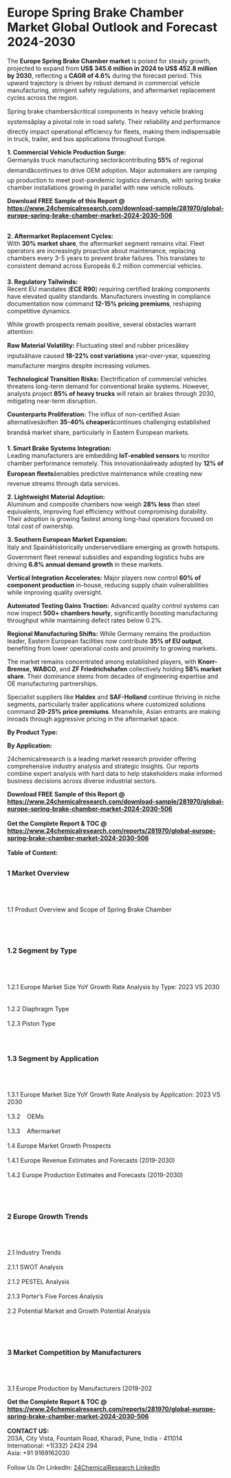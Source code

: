 <h1>Europe Spring Brake Chamber Market Global Outlook and Forecast 2024-2030</h1><p>The <strong>Europe Spring Brake Chamber market</strong> is poised for steady growth, projected to expand from <strong>US$ 345.6 million in 2024 to US$ 452.8 million by 2030</strong>, reflecting a <strong>CAGR of 4.6%</strong> during the forecast period. This upward trajectory is driven by robust demand in commercial vehicle manufacturing, stringent safety regulations, and aftermarket replacement cycles across the region.</p><p>Spring brake chambersâcritical components in heavy vehicle braking systemsâplay a pivotal role in road safety. Their reliability and performance directly impact operational efficiency for fleets, making them indispensable in truck, trailer, and bus applications throughout Europe.</p><p><strong>1. Commercial Vehicle Production Surge:</strong><br>
Germanyâs truck manufacturing sectorâcontributing <strong>55%</strong> of regional demandâcontinues to drive OEM adoption. Major automakers are ramping up production to meet post-pandemic logistics demands, with spring brake chamber installations growing in parallel with new vehicle rollouts.</p><div><b>Download FREE Sample of this Report @ 
            <a href="https://www.24chemicalresearch.com/download-sample/281970/global-europe-spring-brake-chamber-market-2024-2030-506">
            https://www.24chemicalresearch.com/download-sample/281970/global-europe-spring-brake-chamber-market-2024-2030-506</a></b></div><br><p><strong>2. Aftermarket Replacement Cycles:</strong><br>
With <strong>30% market share</strong>, the aftermarket segment remains vital. Fleet operators are increasingly proactive about maintenance, replacing chambers every 3-5 years to prevent brake failures. This translates to consistent demand across Europeâs 6.2 million commercial vehicles.</p><p><strong>3. Regulatory Tailwinds:</strong><br>
Recent EU mandates (<strong>ECE R90</strong>) requiring certified braking components have elevated quality standards. Manufacturers investing in compliance documentation now command <strong>12-15% pricing premiums</strong>, reshaping competitive dynamics.</p><p>While growth prospects remain positive, several obstacles warrant attention:</p><p><strong>Raw Material Volatility:</strong> Fluctuating steel and rubber pricesâkey inputsâhave caused <strong>18-22% cost variations</strong> year-over-year, squeezing manufacturer margins despite increasing volumes.</p><p><strong>Technological Transition Risks:</strong> Electrification of commercial vehicles threatens long-term demand for conventional brake systems. However, analysts project <strong>85% of heavy trucks</strong> will retain air brakes through 2030, mitigating near-term disruption.</p><p><strong>Counterparts Proliferation:</strong> The influx of non-certified Asian alternativesâoften <strong>35-40% cheaper</strong>âcontinues challenging established brandsâ market share, particularly in Eastern European markets.</p><p><strong>1. Smart Brake Systems Integration:</strong><br>
Leading manufacturers are embedding <strong>IoT-enabled sensors</strong> to monitor chamber performance remotely. This innovationâalready adopted by <strong>12% of European fleets</strong>âenables predictive maintenance while creating new revenue streams through data services.</p><p><strong>2. Lightweight Material Adoption:</strong><br>
Aluminum and composite chambers now weigh <strong>28% less</strong> than steel equivalents, improving fuel efficiency without compromising durability. Their adoption is growing fastest among long-haul operators focused on total cost of ownership.</p><p><strong>3. Southern European Market Expansion:</strong><br>
Italy and Spainâhistorically underservedâare emerging as growth hotspots. Government fleet renewal subsidies and expanding logistics hubs are driving <strong>6.8% annual demand growth</strong> in these markets.</p><p><strong>Vertical Integration Accelerates:</strong> Major players now control <strong>60% of component production</strong> in-house, reducing supply chain vulnerabilities while improving quality oversight.</p><p><strong>Automated Testing Gains Traction:</strong> Advanced quality control systems can now inspect <strong>500+ chambers hourly</strong>, significantly boosting manufacturing throughput while maintaining defect rates below 0.2%.</p><p><strong>Regional Manufacturing Shifts:</strong> While Germany remains the production leader, Eastern European facilities now contribute <strong>35% of EU output</strong>, benefiting from lower operational costs and proximity to growing markets.</p><p>The market remains concentrated among established players, with <strong>Knorr-Bremse, WABCO</strong>, and <strong>ZF Friedrichshafen</strong> collectively holding <strong>58% market share</strong>. Their dominance stems from decades of engineering expertise and OE manufacturing partnerships.</p><p>Specialist suppliers like <strong>Haldex</strong> and <strong>SAF-Holland</strong> continue thriving in niche segments, particularly trailer applications where customized solutions command <strong>20-25% price premiums</strong>. Meanwhile, Asian entrants are making inroads through aggressive pricing in the aftermarket space.</p><p><strong>By Product Type:</strong></p><p><strong>By Application:</strong></p><p>24chemicalresearch is a leading market research provider offering comprehensive industry analysis and strategic insights. Our reports combine expert analysis with hard data to help stakeholders make informed business decisions across diverse industrial sectors.</p><div><b>Download FREE Sample of this Report @ 
            <a href="https://www.24chemicalresearch.com/download-sample/281970/global-europe-spring-brake-chamber-market-2024-2030-506">
            https://www.24chemicalresearch.com/download-sample/281970/global-europe-spring-brake-chamber-market-2024-2030-506</a></b></div><br><div><b>Get the Complete Report & TOC @ 
            <a href="https://www.24chemicalresearch.com/reports/281970/global-europe-spring-brake-chamber-market-2024-2030-506">
            https://www.24chemicalresearch.com/reports/281970/global-europe-spring-brake-chamber-market-2024-2030-506</a></b></div><br>
            <b>Table of Content:</b><p><h2><span style="font-size:16px"><strong>1 Market Overview&nbsp;&nbsp; &nbsp;</strong></span></h2><br />
<br />
<p>1.1 Product Overview and Scope of Spring Brake Chamber&nbsp;</p><br />
<br />
<h2><strong><span style="font-size:16px">1.2 Segment by Type&nbsp;&nbsp; &nbsp;</span></strong></h2><br />
<br />
<p>1.2.1 Europe Market Size YoY Growth Rate Analysis by Type: 2023 VS 2030&nbsp;&nbsp; &nbsp;<br /><br />
1.2.2 Diaphragm Type&nbsp;&nbsp; &nbsp;<br /><br />
1.2.3 Piston Type<br /><br />
<br />
<h2><span style="font-size:16px"><strong>1.3 Segment by Application&nbsp;&nbsp;</strong></span></h2><br />
<br />
<p>1.3.1 Europe Market Size YoY Growth Rate Analysis by Application: 2023 VS 2030&nbsp;&nbsp; &nbsp;<br /><br />
1.3.2&nbsp;&nbsp; &nbsp;OEMs<br /><br />
1.3.3&nbsp;&nbsp; &nbsp;Aftermarket<br /><br />
1.4 Europe Market Growth Prospects&nbsp;&nbsp; &nbsp;<br /><br />
1.4.1 Europe Revenue Estimates and Forecasts (2019-2030)&nbsp;&nbsp; &nbsp;<br /><br />
1.4.2 Europe Production Estimates and Forecasts (2019-2030)&nbsp;&nbsp;</p><br />
<br />
<h2><span style="font-size:16px"><strong>2 Europe Growth Trends&nbsp;&nbsp; &nbsp;</strong></span></h2><br />
<br />
<p>2.1 Industry Trends&nbsp;&nbsp; &nbsp;<br /><br />
2.1.1 SWOT Analysis&nbsp;&nbsp; &nbsp;<br /><br />
2.1.2 PESTEL Analysis&nbsp;&nbsp; &nbsp;<br /><br />
2.1.3 Porter&rsquo;s Five Forces Analysis&nbsp;&nbsp; &nbsp;<br /><br />
2.2 Potential Market and Growth Potential Analysis&nbsp;&nbsp; &nbsp;</p><br />
<br />
<h2><span style="font-size:16px"><strong>3 Market Competition by Manufacturers&nbsp;&nbsp; </strong> </span></h2><br />
<br />
<p>3.1 Europe Production by Manufacturers (2019-202</p><div><b>Get the Complete Report & TOC @ 
            <a href="https://www.24chemicalresearch.com/reports/281970/global-europe-spring-brake-chamber-market-2024-2030-506">
            https://www.24chemicalresearch.com/reports/281970/global-europe-spring-brake-chamber-market-2024-2030-506</a></b></div><br><b>CONTACT US:</b><br>
            203A, City Vista, Fountain Road, Kharadi, Pune, India - 411014<br>
            International: +1(332) 2424 294<br>
            Asia: +91 9169162030 <br><br>
            Follow Us On LinkedIn: <a href="https://www.linkedin.com/company/24chemicalresearch/">24ChemicalResearch LinkedIn</a>